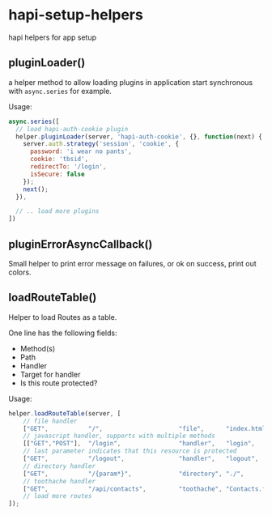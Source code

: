 hapi-setup-helpers
==================

hapi helpers for app setup


pluginLoader()
--------------

a helper method to allow loading plugins in application start synchronous with `async.series` for example.

Usage:

```js
async.series([
  // load hapi-auth-cookie plugin
  helper.pluginLoader(server, 'hapi-auth-cookie', {}, function(next) {
    server.auth.strategy('session', 'cookie', {
      password: 'i wear no pants',
      cookie: 'tbsid',
      redirectTo: '/login',
      isSecure: false
    });
    next();
  }),

  // .. load more plugins
])
```

pluginErrorAsyncCallback()
--------------------------

Small helper to print error message on failures, or ok on success, print out colors.

loadRouteTable()
----------------

Helper to load Routes as a table. 

One line has the following fields:

- Method(s)
- Path
- Handler
- Target for handler
- Is this route protected?

Usage:
```js
helper.loadRouteTable(server, [
    // file handler
    ["GET",           "/",                     "file",      "index.html",      true],
    // javascript handler, supports with multiple methods
    [["GET","POST"],  "/login",                "handler",   "login",           "login"],
    // last parameter indicates that this resource is protected 
    ["GET",           "/logout",               "handler",   "logout",          true],
    // directory handler
    ["GET",           "/{param*}",             "directory", "./",              false],
    // toothache handler
    ["GET",           "/api/contacts",         "toothache", "Contacts.find",   true]
    // load more routes
]);
```
